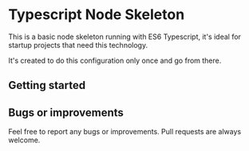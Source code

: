 # Typescript Node Skeleton

This is a basic node skeleton running with ES6 Typescript, it's ideal for startup projects that need this technology.

It's created to do this configuration only once and go from there.

## Getting started



## Bugs or improvements
Feel free to report any bugs or improvements. Pull requests are always welcome.
